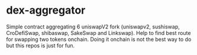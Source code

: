 # dex-aggregator
Simple contract aggregating 6 uniswapV2 fork (uniswapv2, sushiswap, CroDefiSwap, shibaswap, SakeSwap and Linkswap).
Help to find best route for swapping two tokens onchain. Doing it onchain is not the best way to do but this repos is just for fun.


